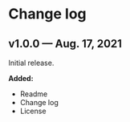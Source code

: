 # Change log

## v1.0.0 — Aug. 17, 2021

Initial release.

**Added:**

- Readme
- Change log
- License
